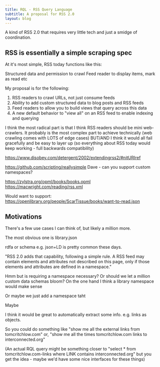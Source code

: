```yaml
---
title: RQL - RSS Query Language
subtitle: A proposal for RSS 2.0
layout: blog
---
```


A kind of RSS 2.0 that requires very little tech and just a smidge of coordination.

## RSS is essentially a simple scraping spec

At it's most simple, RSS today functions like this:

Structured data and permission to crawl
Feed reader to display items, mark as read etc


My proposal is for the following:

1. RSS readers to crawl URLs, not just consume feeds
2. Ability to add custom structured data to blog posts and RSS feeds
3. Feed readers to allow you to build views that query across this data
4. A new default behavior to "view all" on an RSS feed to enable indexing and querying

I think the most radical part is that I think RSS readers should be mini web-crawlers. It probably is the most complex part to achieve technically (web crawling comes with LOTS of edge cases) BUT/AND I think it would all fail gracefully and be easy to layer up (so everything about RSS today would keep working - full backwards compatibility)

https://www.disobey.com/detergent/2002/extendingrss2/#nitURIref

https://github.com/scripting/reallysimple
Dave - can you support custom namespaces?

https://zylstra.org/opml/books/books.opml
https://macwright.com/reading/rss.xml

Would want to support:
https://openlibrary.org/people/ScarTissue/books/want-to-read.json

## Motivations

There's a few use cases I can think of, but likely a million more.

The most obvious one is library.json

rdfa or schema e.g. json+LD is pretty common these days.

"RSS 2.0 adds that capability, following a simple rule. A RSS feed may contain elements and attributes not described on this page, only if those elements and attributes are defined in a namespace."

Hmm but is requiring a namespace necessary? Or should we let a million custom data schemas bloom? On the one hand I think a library namespace would make sense

Or maybe we just add a namespace taht 

Maybe 


I think it would be great to automatically extract some info. e.g. links as objects.

So you could do something like "show me all the external links from tomcritchlow.com" or, "show me all the times tomcritchlow.com links to interconnected.org"

(An actual RQL query might be something closer to "select * from tomcritchlow.com-links where LINK contains interconnected.org" but you get the idea - maybe we'd have some nice interfaces for these things)




